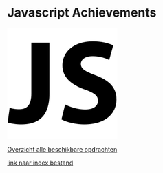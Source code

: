 # Javascript Achievements

![](js.png)

[Overzicht alle beschikbare opdrachten](https://trello.com/b/xo5TJzFr/javascript-achievements)

[link naar index bestand](http://30859.hosts1.ma-cloud.nl/Javascript-Achievements/index.html)
